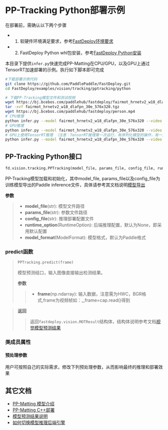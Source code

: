 # PP-Tracking Python部署示例

在部署前，需确认以下两个步骤

- 1. 软硬件环境满足要求，参考[FastDeploy环境要求](../../../../../docs/cn/build_and_install/download_prebuilt_libraries.md)  
- 2. FastDeploy Python whl包安装，参考[FastDeploy Python安装](../../../../../docs/cn/build_and_install/download_prebuilt_libraries.md)

本目录下提供`infer.py`快速完成PP-Matting在CPU/GPU，以及GPU上通过TensorRT加速部署的示例。执行如下脚本即可完成

```bash
#下载部署示例代码
git clone https://github.com/PaddlePaddle/FastDeploy.git
cd FastDeploy/examples/vision/tracking/pptracking/python

# 下载PP-Tracking模型文件和测试视频
wget https://bj.bcebos.com/paddlehub/fastdeploy/fairmot_hrnetv2_w18_dlafpn_30e_576x320.tgz
tar -xvf fairmot_hrnetv2_w18_dlafpn_30e_576x320.tgz
wget https://bj.bcebos.com/paddlehub/fastdeploy/person.mp4
# CPU推理
python infer.py --model fairmot_hrnetv2_w18_dlafpn_30e_576x320 --video person.mp4 --device cpu
# GPU推理
python infer.py --model fairmot_hrnetv2_w18_dlafpn_30e_576x320 --video person.mp4  --device gpu
# GPU上使用TensorRT推理 （注意：TensorRT推理第一次运行，有序列化模型的操作，有一定耗时，需要耐心等待）
python infer.py --model fairmot_hrnetv2_w18_dlafpn_30e_576x320 --video person.mp4  --device gpu --use_trt True
```

## PP-Tracking Python接口

```python
fd.vision.tracking.PPTracking(model_file, params_file, config_file, runtime_option=None, model_format=ModelFormat.PADDLE)
```

PP-Tracking模型加载和初始化，其中model_file, params_file以及config_file为训练模型导出的Paddle inference文件，具体请参考其文档说明[模型导出](https://github.com/PaddlePaddle/PaddleSeg/tree/release/2.6/Matting)

**参数**

> * **model_file**(str): 模型文件路径
> * **params_file**(str): 参数文件路径
> * **config_file**(str): 推理部署配置文件
> * **runtime_option**(RuntimeOption): 后端推理配置，默认为None，即采用默认配置
> * **model_format**(ModelFormat): 模型格式，默认为Paddle格式

### predict函数

> ```python 
> PPTracking.predict(frame)
> ```
>
> 模型预测结口，输入图像直接输出检测结果。
>
> **参数**
>
> > * **frame**(np.ndarray): 输入数据，注意需为HWC，BGR格式,frame为视频帧如：_,frame=cap.read()得到

> **返回**
>
> > 返回`fastdeploy.vision.MOTResult`结构体，结构体说明参考文档[视觉模型预测结果](../../../../../docs/api/vision_results/)

### 类成员属性
#### 预处理参数
用户可按照自己的实际需求，修改下列预处理参数，从而影响最终的推理和部署效果



## 其它文档

- [PP-Matting 模型介绍](..)
- [PP-Matting C++部署](../cpp)
- [模型预测结果说明](../../../../../docs/api/vision_results/)
- [如何切换模型推理后端引擎](../../../../../docs/cn/faq/how_to_change_backend.md)

